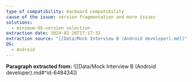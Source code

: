 ```yaml
---
type of compatibility: backward compatibility
cause of the issue: version fragmentation and more issues
solutions:
  - minimum-OS-version selection
extraction date: 2024-02-20T17:17:32
extraction source: "[[Data/Mock Interview B (Android developer).md]]"
OS:
  - Android
---
```


**Paragraph extracted from:** ![[Data/Mock Interview B (Android developer).md#^id-648434]]